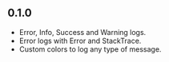 ## 0.1.0

-   Error, Info, Success and Warning logs.
-   Error logs with Error and StackTrace.
-   Custom colors to log any type of message.
